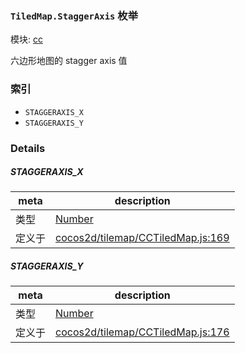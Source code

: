 ### `TiledMap.StaggerAxis` 枚举



模块: [cc](../modules/cc.md)


六边形地图的 stagger axis 值


### 索引
  - `STAGGERAXIS_X`
  - `STAGGERAXIS_Y`

### Details


##### STAGGERAXIS_X

> 

| meta | description |
|------|-------------|
| 类型 | <a href="https://developer.mozilla.org/en/JavaScript/Reference/Global_Objects/Number" class="crosslink external" target="_blank">Number</a> |
| 定义于 | [cocos2d/tilemap/CCTiledMap.js:169](https://github.com/cocos-creator/engine/blob/f495398f4307775f0f733162e3d128d81e063063/cocos2d/tilemap/CCTiledMap.js#L169) |



##### STAGGERAXIS_Y

> 

| meta | description |
|------|-------------|
| 类型 | <a href="https://developer.mozilla.org/en/JavaScript/Reference/Global_Objects/Number" class="crosslink external" target="_blank">Number</a> |
| 定义于 | [cocos2d/tilemap/CCTiledMap.js:176](https://github.com/cocos-creator/engine/blob/f495398f4307775f0f733162e3d128d81e063063/cocos2d/tilemap/CCTiledMap.js#L176) |


